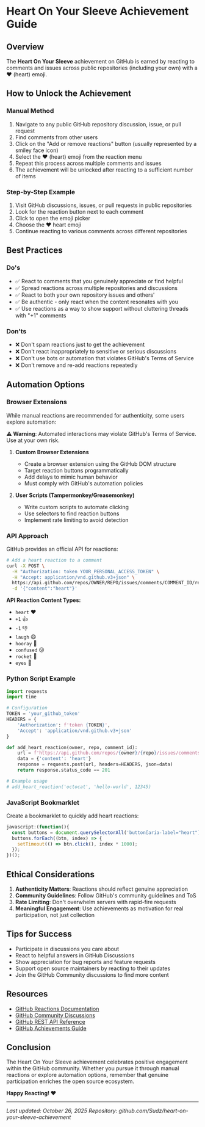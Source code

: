 # Heart On Your Sleeve Achievement Guide

## Overview
The **Heart On Your Sleeve** achievement on GitHub is earned by reacting to comments and issues across public repositories (including your own) with a ❤️ (heart) emoji.

## How to Unlock the Achievement

### Manual Method
1. Navigate to any public GitHub repository discussion, issue, or pull request
2. Find comments from other users
3. Click on the "Add or remove reactions" button (usually represented by a smiley face icon)
4. Select the ❤️ (heart) emoji from the reaction menu
5. Repeat this process across multiple comments and issues
6. The achievement will be unlocked after reacting to a sufficient number of items

### Step-by-Step Example
1. Visit GitHub discussions, issues, or pull requests in public repositories
2. Look for the reaction button next to each comment
3. Click to open the emoji picker
4. Choose the ❤️ heart emoji
5. Continue reacting to various comments across different repositories

## Best Practices

### Do's
- ✅ React to comments that you genuinely appreciate or find helpful
- ✅ Spread reactions across multiple repositories and discussions
- ✅ React to both your own repository issues and others'
- ✅ Be authentic - only react when the content resonates with you
- ✅ Use reactions as a way to show support without cluttering threads with "+1" comments

### Don'ts
- ❌ Don't spam reactions just to get the achievement
- ❌ Don't react inappropriately to sensitive or serious discussions
- ❌ Don't use bots or automation that violates GitHub's Terms of Service
- ❌ Don't remove and re-add reactions repeatedly

## Automation Options

### Browser Extensions
While manual reactions are recommended for authenticity, some users explore automation:

**⚠️ Warning**: Automated interactions may violate GitHub's Terms of Service. Use at your own risk.

1. **Custom Browser Extensions**
   - Create a browser extension using the GitHub DOM structure
   - Target reaction buttons programmatically
   - Add delays to mimic human behavior
   - Must comply with GitHub's automation policies

2. **User Scripts (Tampermonkey/Greasemonkey)**
   - Write custom scripts to automate clicking
   - Use selectors to find reaction buttons
   - Implement rate limiting to avoid detection

### API Approach
GitHub provides an official API for reactions:

```bash
# Add a heart reaction to a comment
curl -X POST \
  -H "Authorization: token YOUR_PERSONAL_ACCESS_TOKEN" \
  -H "Accept: application/vnd.github.v3+json" \
  https://api.github.com/repos/OWNER/REPO/issues/comments/COMMENT_ID/reactions \
  -d '{"content":"heart"}'
```

**API Reaction Content Types:**
- `heart` ❤️
- `+1` 👍
- `-1` 👎
- `laugh` 😄
- `hooray` 🎉
- `confused` 😕
- `rocket` 🚀
- `eyes` 👀

### Python Script Example
```python
import requests
import time

# Configuration
TOKEN = 'your_github_token'
HEADERS = {
    'Authorization': f'token {TOKEN}',
    'Accept': 'application/vnd.github.v3+json'
}

def add_heart_reaction(owner, repo, comment_id):
    url = f'https://api.github.com/repos/{owner}/{repo}/issues/comments/{comment_id}/reactions'
    data = {'content': 'heart'}
    response = requests.post(url, headers=HEADERS, json=data)
    return response.status_code == 201

# Example usage
# add_heart_reaction('octocat', 'hello-world', 12345)
```

### JavaScript Bookmarklet
Create a bookmarklet to quickly add heart reactions:

```javascript
javascript:(function(){
  const buttons = document.querySelectorAll('button[aria-label="heart"]');
  buttons.forEach((btn, index) => {
    setTimeout(() => btn.click(), index * 1000);
  });
})();
```

## Ethical Considerations

1. **Authenticity Matters**: Reactions should reflect genuine appreciation
2. **Community Guidelines**: Follow GitHub's community guidelines and ToS
3. **Rate Limiting**: Don't overwhelm servers with rapid-fire requests
4. **Meaningful Engagement**: Use achievements as motivation for real participation, not just collection

## Tips for Success

- Participate in discussions you care about
- React to helpful answers in GitHub Discussions
- Show appreciation for bug reports and feature requests
- Support open source maintainers by reacting to their updates
- Join the GitHub Community discussions to find more content

## Resources

- [GitHub Reactions Documentation](https://docs.github.com/en/rest/reactions)
- [GitHub Community Discussions](https://github.com/orgs/community/discussions)
- [GitHub REST API Reference](https://docs.github.com/en/rest)
- [GitHub Achievements Guide](https://github.com/Schweinepriester/github-profile-achievements)

## Conclusion

The Heart On Your Sleeve achievement celebrates positive engagement within the GitHub community. Whether you pursue it through manual reactions or explore automation options, remember that genuine participation enriches the open source ecosystem.

**Happy Reacting! ❤️**

---

*Last updated: October 26, 2025*
*Repository: github.com/Sudz/heart-on-your-sleeve-achievement*
